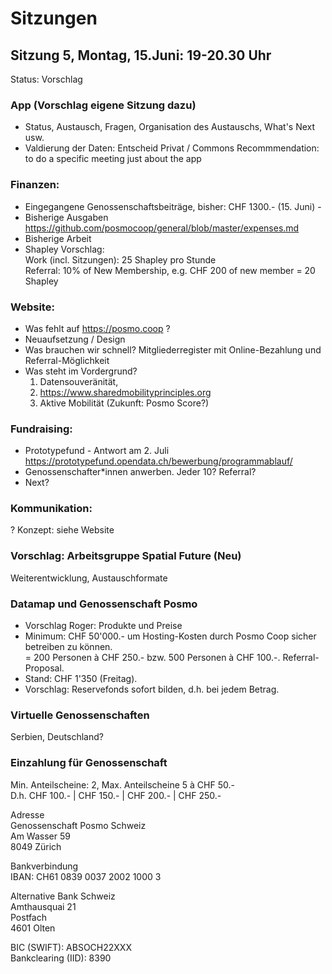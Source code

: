 # Sitzungen 

## Sitzung 5, Montag, 15.Juni: 19-20.30 Uhr
Status: Vorschlag

### App (Vorschlag eigene Sitzung dazu)
- Status, Austausch, Fragen, Organisation des Austauschs, What's Next usw.
- Valdierung der Daten: Entscheid Privat / Commons
Recommmendation: to do a specific meeting just about the app

### Finanzen:
- Eingegangene Genossenschaftsbeiträge, bisher: CHF 1300.- (15. Juni) - 
- Bisherige Ausgaben https://github.com/posmocoop/general/blob/master/expenses.md
- Bisherige Arbeit
- Shapley Vorschlag:             
  Work (incl. Sitzungen): 25 Shapley pro Stunde           
  Referral: 10% of New Membership, e.g. CHF 200 of new member = 20 Shapley    

### Website:
- Was fehlt auf https://posmo.coop ?
- Neuaufsetzung / Design
- Was brauchen wir schnell?
  Mitgliederregister mit Online-Bezahlung und Referral-Möglichkeit
- Was steht im Vordergrund? 
  1. Datensouveränität, 
  2. https://www.sharedmobilityprinciples.org
  3. Aktive Mobilität (Zukunft: Posmo Score?)

### Fundraising:
- Prototypefund - Antwort am 2. Juli https://prototypefund.opendata.ch/bewerbung/programmablauf/
- Genossenschafter\*innen anwerben. Jeder 10? Referral?
- Next?

### Kommunikation:
? Konzept: siehe Website

### Vorschlag: Arbeitsgruppe Spatial Future (Neu)
Weiterentwicklung, Austauschformate     

### Datamap und Genossenschaft Posmo
- Vorschlag Roger: Produkte und Preise
- Minimum: CHF 50'000.- um Hosting-Kosten durch Posmo Coop sicher betreiben zu können.         
  = 200 Personen à CHF 250.- bzw. 500 Personen à CHF 100.-. Referral-Proposal.
- Stand: CHF 1'350 (Freitag).
- Vorschlag: Reservefonds sofort bilden, d.h. bei jedem Betrag. 

### Virtuelle Genossenschaften
Serbien, Deutschland?

### Einzahlung für Genossenschaft
Min. Anteilscheine: 2, Max. Anteilscheine 5 à CHF 50.-            
D.h. CHF 100.- | CHF 150.- | CHF 200.- | CHF 250.-         
          
Adresse       
Genossenschaft Posmo Schweiz      
Am Wasser 59       
8049 Zürich          
             
Bankverbindung          
IBAN: CH61 0839 0037 2002 1000 3           
          
Alternative Bank Schweiz         
Amthausquai 21        
Postfach         
4601 Olten          
         
BIC (SWIFT): ABSOCH22XXX          
Bankclearing (IID): 8390           
                   
                 
